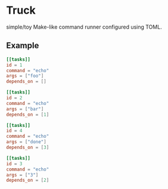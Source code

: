 # Truck
simple/toy Make-like command runner configured using TOML. 

## Example
``` toml
[[tasks]]
id = 1
command = "echo"
args = ["foo"]
depends_on = []

[[tasks]]
id = 2
command = "echo"
args = ["bar"]
depends_on = [1]

[[tasks]]
id = 4
command = "echo"
args = ["done"]
depends_on = [3]

[[tasks]]
id = 3
command = "echo"
args = ["3"]
depends_on = [2]
```
